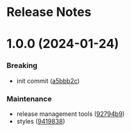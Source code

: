 # Release Notes

# 1.0.0 (2024-01-24)


### Breaking

* init commit ([a5bbb2c](https://github.com/zumacore/modulize/commit/a5bbb2ca0e278ba93ca3288a6923d6012adefe41))


### Maintenance

* release management tools ([92794b9](https://github.com/zumacore/modulize/commit/92794b93984d6705a5e419722a522bf5b9a893c5))
* styles ([9419838](https://github.com/zumacore/modulize/commit/94198384a63289dc14ee457d81b1fed883a7e52f))
